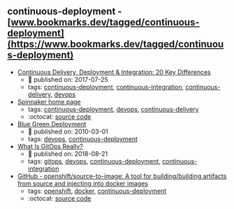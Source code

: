 continuous-deployment - [www.bookmarks.dev/tagged/continuous-deployment](https://www.bookmarks.dev/tagged/continuous-deployment)
---
* [Continuous Delivery, Deployment & Integration: 20 Key Differences](https://stackify.com/continuous-delivery-vs-continuous-deployment-vs-continuous-integration/)
    * :calendar: published on: 2017-07-25
    * tags: [continuous-deployment](../tagged/continuous-deployment.md), [continuous-integration](../tagged/continuous-integration.md), [continuous-delivery](../tagged/continuous-delivery.md), [devops](../tagged/devops.md)
* [Spinnaker home page](http://www.spinnaker.io/)
    * tags: [continuous-deployment](../tagged/continuous-deployment.md), [devops](../tagged/devops.md), [continuous-delivery](../tagged/continuous-delivery.md)
    * :octocat: [source code](https://github.com/spinnaker/spinnaker)
* [Blue Green Deployment](https://martinfowler.com/bliki/BlueGreenDeployment.html)
    * :calendar: published on: 2010-03-01
    * tags: [devops](../tagged/devops.md), [continuous-deployment](../tagged/continuous-deployment.md)
* [What Is GitOps Really?](https://www.weave.works/blog/what-is-gitops-really)
    * :calendar: published on: 2018-08-21
    * tags: [gitops](../tagged/gitops.md), [devops](../tagged/devops.md), [continuous-deployment](../tagged/continuous-deployment.md), [continuous-integration](../tagged/continuous-integration.md)
* [GitHub - openshift/source-to-image: A tool for building/building artifacts from source and injecting into docker images](https://github.com/openshift/source-to-image)
    * tags: [openshift](../tagged/openshift.md), [docker](../tagged/docker.md), [continuous-deployment](../tagged/continuous-deployment.md)
    * :octocat: [source code](https://github.com/openshift/source-to-image)
